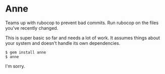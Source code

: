 # Anne

Teams up with rubocop to prevent bad commits. Run rubocop on the files you've recently changed.

This is super basic so far and needs a lot of work. It assumes things about your system and doesn't handle its own dependencies.

```
$ gem install anne
$ anne
```

I'm sorry.